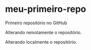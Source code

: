 # meu-primeiro-repo
Primeiro repositório no GitHub


Alterando remotamente o repositório.

Alterando localmente o repositório.
